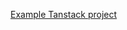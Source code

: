 [Example Tanstack project](https://tanstack.com/router/latest/docs/framework/react/examples/start-basic)